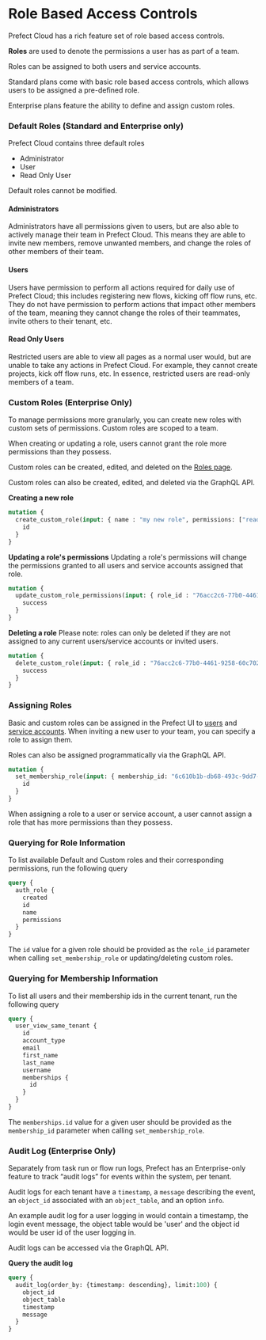 # Role Based Access Controls <Badge text="Cloud"/>

Prefect Cloud has a rich feature set of role based access controls.

**Roles** are used to denote the permissions a user has as part of a team.

Roles can be assigned to both users and service accounts.

Standard plans come with basic role based access controls, which allows users to be assigned a pre-defined role.

Enterprise plans feature the ability to define and assign custom roles.

### Default Roles (Standard and Enterprise only)

Prefect Cloud contains three default roles

- Administrator
- User
- Read Only User

Default roles cannot be modified.

#### Administrators

Administrators have all permissions given to users, but are also able to actively manage their team in Prefect Cloud. This means they are able to invite new members, remove unwanted members, and change the roles of other members of their team.

#### Users

Users have permission to perform all actions required for daily use of Prefect Cloud; this includes registering new flows, kicking off flow runs, etc. They do not have permission to perform actions that impact other members of the team, meaning they cannot change the roles of their teammates, invite others to their tenant, etc.

#### Read Only Users

Restricted users are able to view all pages as a normal user would, but are unable to take any actions in Prefect Cloud. For example, they cannot create projects, kick off flow runs, etc. In essence, restricted users are read-only members of a team.

### Custom Roles (Enterprise Only)

To manage permissions more granularly, you can create new roles with custom sets of permissions. Custom roles are scoped to a team.

When creating or updating a role, users cannot grant the role more permissions than they possess.

Custom roles can be created, edited, and deleted on the [Roles page](https://cloud.prefect.io/team/roles).

Custom roles can also be created, edited, and deleted via the GraphQL API.

**Creating a new role**
```graphql
mutation {
  create_custom_role(input: { name : "my new role", permissions: ["read:flow"] }) {
    id
  }
}
```

**Updating a role's permissions**
Updating a role's permissions will change the permissions granted to all users and service accounts assigned that role.
```graphql
mutation {
  update_custom_role_permissions(input: { role_id : "76acc2c6-77b0-4461-9258-60c7021ffa4b", permissions: ["read:flow", "delete:flow"] }) {
    success
  }
}
```

**Deleting a role**
Please note: roles can only be deleted if they are not assigned to any current users/service accounts or invited users.
```graphql
mutation {
  delete_custom_role(input: { role_id : "76acc2c6-77b0-4461-9258-60c7021ffa4b" }) {
    success
  }
}
```


### Assigning Roles

Basic and custom roles can be assigned in the Prefect UI to [users](https://cloud.prefect.io/team/members) and [service accounts](https://cloud.prefect.io/team/service-accounts). When inviting a new user to your team, you can specify a role to assign them.

Roles can also be assigned programmatically via the GraphQL API.

```graphql
mutation {
  set_membership_role(input: { membership_id: "6c610b1b-db68-493c-9dd7-564974f822b0", role_id : "76acc2c6-77b0-4461-9258-60c7021ffa4b" }) {
    id
  }
}
```

When assigning a role to a user or service account, a user cannot assign a role that has more permissions than they possess.

### Querying for Role Information

To list available Default and Custom roles and their corresponding permissions, run the following query

```graphql
query {
  auth_role {
    created
    id
    name
    permissions
  }
}
```

The `id` value for a given role should be provided as the `role_id` parameter when calling `set_membership_role` or updating/deleting custom roles.

### Querying for Membership Information

To list all users and their membership ids in the current tenant, run the following query


```graphql
query {
  user_view_same_tenant {
    id
    account_type
    email
    first_name
    last_name
    username
    memberships {
      id
    }
  }
}
```

The `memberships.id` value for a given user should be provided as the `membership_id` parameter when calling `set_membership_role`.

### Audit Log (Enterprise Only)

Separately from task run or flow run logs, Prefect has an Enterprise-only feature to track “audit logs” for events within the system, per tenant. 

Audit logs for each tenant have a `timestamp`, a `message` describing the event, an `object_id` associated with an `object_table`, and an option `info`.

An example audit log for a user logging in would contain a timestamp, the login event message, the object table would be 'user' and the object id would be user id of the user logging in.


Audit logs can be accessed via the GraphQL API.

**Query the audit log**
```graphql
query {
  audit_log(order_by: {timestamp: descending}, limit:100) {
    object_id
    object_table
    timestamp
    message
  }
}
```
